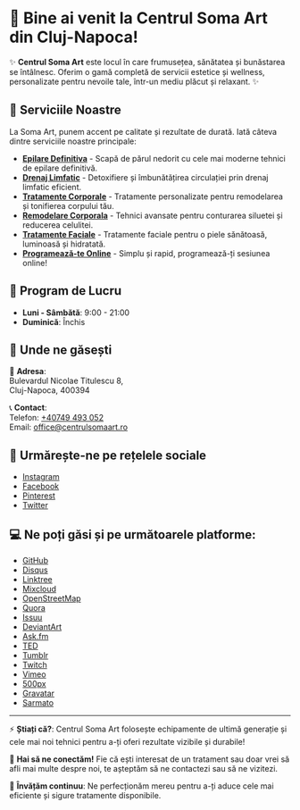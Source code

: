# 👋 Bine ai venit la Centrul Soma Art din Cluj-Napoca!

✨ **Centrul Soma Art** este locul în care frumusețea, sănătatea și bunăstarea se întâlnesc. Oferim o gamă completă de servicii estetice și wellness, personalizate pentru nevoile tale, într-un mediu plăcut și relaxant. ✨

## 👀 Serviciile Noastre

La Soma Art, punem accent pe calitate și rezultate de durată. Iată câteva dintre serviciile noastre principale:

- **[Epilare Definitiva](https://centrulsomaart.ro/epilare-definitiva-cluj/)** - Scapă de părul nedorit cu cele mai moderne tehnici de epilare definitivă.
- **[Drenaj Limfatic](https://centrulsomaart.ro/drenaj-limfatic-cluj/)** - Detoxifiere și îmbunătățirea circulației prin drenaj limfatic eficient.
- **[Tratamente Corporale](https://centrulsomaart.ro/tratamente-corporale-cluj/)** - Tratamente personalizate pentru remodelarea și tonifierea corpului tău.
- **[Remodelare Corporala](https://centrulsomaart.ro/remodelare-corporala-cluj/)** - Tehnici avansate pentru conturarea siluetei și reducerea celulitei.
- **[Tratamente Faciale](https://centrulsomaart.ro/tratamente-faciale-cluj/)** - Tratamente faciale pentru o piele sănătoasă, luminoasă și hidratată.
- **[Programează-te Online](https://centrulsomaart.ro/programare-online/)** - Simplu și rapid, programează-ți sesiunea online!

## 📅 Program de Lucru

- **Luni - Sâmbătă**: 9:00 - 21:00  
- **Duminică**: Închis

## 📍 Unde ne găsești

📍 **Adresa**:  
Bulevardul Nicolae Titulescu 8,  
Cluj-Napoca, 400394

📞 **Contact**:  
Telefon: [+40749 493 052](tel:+40749493052)  
Email: [office@centrulsomaart.ro](mailto:office@centrulsomaart.ro)

## 💞️ Urmărește-ne pe rețelele sociale

- [Instagram](https://www.instagram.com/somaart.ro/)
- [Facebook](https://www.facebook.com/somaart.ro/)
- [Pinterest](https://ro.pinterest.com/somaartcluj/)
- [Twitter](https://twitter.com/SomaArt173603)

## 💻 Ne poți găsi și pe următoarele platforme:

- [GitHub](https://github.com/centrulsomaart)
- [Disqus](https://disqus.com/by/centrulsomaart/about/)
- [Linktree](https://linktr.ee/centrulsomaart)
- [Mixcloud](https://www.mixcloud.com/somaartcluj/)
- [OpenStreetMap](https://www.openstreetmap.org/user/Soma%20Art%20Cluj)
- [Quora](https://www.quora.com/profile/Soma-Art-1)
- [Issuu](https://issuu.com/somaartcluj)
- [DeviantArt](https://www.deviantart.com/somaartcluj)
- [Ask.fm](https://ask.fm/yegohat370)
- [TED](https://www.ted.com/profiles/47012803)
- [Tumblr](https://www.tumblr.com/centrulsomaart)
- [Twitch](https://www.twitch.tv/centrulsomaart/about)
- [Vimeo](https://vimeo.com/somaart)
- [500px](https://500px.com/p/centrulsomaart)
- [Gravatar](https://gravatar.com/centrulsomaart)
- [Sarmato](https://sarmato.partecipa.online/profiles/centrulsomaart/timeline)

---

⚡ **Știați că?**: Centrul Soma Art folosește echipamente de ultimă generație și cele mai noi tehnici pentru a-ți oferi rezultate vizibile și durabile!

👋 **Hai să ne conectăm!** Fie că ești interesat de un tratament sau doar vrei să afli mai multe despre noi, te așteptăm să ne contactezi sau să ne vizitezi.

🌱 **Învățăm continuu**: Ne perfecționăm mereu pentru a-ți aduce cele mai eficiente și sigure tratamente disponibile.
